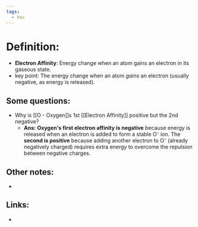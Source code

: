 ```yaml
---
tags:
  - hsc
---
```

# Definition:
- **Electron Affinity**: Energy change when an atom gains an electron in its gaseous state.
- key point: The energy change when an atom _gains_ an electron (usually negative, as energy is released).
## Some questions:
- Why is [[O - Oxygen]]s 1st [[Electron Affinity]] positive but the 2nd negative?
	- **Ans:** **Oxygen's first electron affinity is negative** because energy is released when an electron is added to form a stable O⁻ ion. The **second is positive** because adding another electron to O⁻ (already negatively charged) requires extra energy to overcome the repulsion between negative charges.
## Other notes:
- 
## Links:
- 